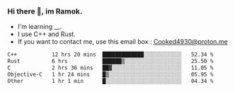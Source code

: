 ### Hi there 👋, im Ramok.

- I'm learning __.
- I use C++ and Rust.
- If you want to contact me, use this email box : Cooked4930@proton.me

<!--START_SECTION:waka-->

```txt
C++           12 hrs 20 mins  █████████████░░░░░░░░░░░░   52.34 %
Rust          6 hrs           ██████▒░░░░░░░░░░░░░░░░░░   25.50 %
C             2 hrs 36 mins   ██▓░░░░░░░░░░░░░░░░░░░░░░   11.05 %
Objective-C   1 hr 24 mins    █▒░░░░░░░░░░░░░░░░░░░░░░░   05.95 %
Other         1 hr 1 min      █░░░░░░░░░░░░░░░░░░░░░░░░   04.34 %
```

<!--END_SECTION:waka-->
